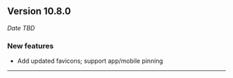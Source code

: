 
## Version 10.8.0
_Date TBD_

### New features
* Add updated favicons; support app/mobile pinning

---

